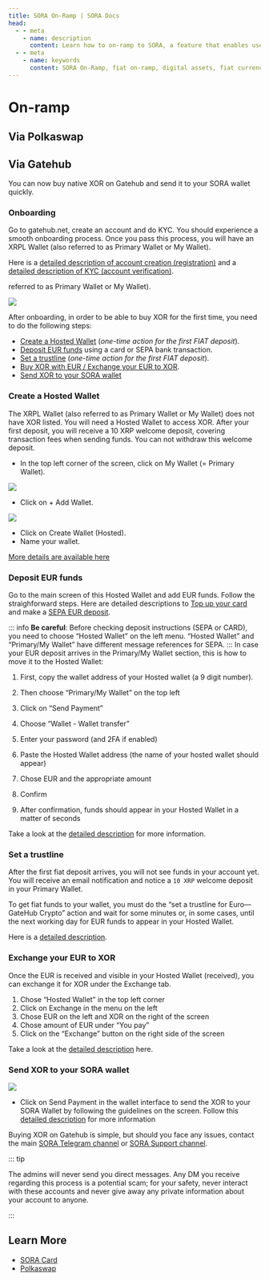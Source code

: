 ```yaml
---
title: SORA On-Ramp | SORA Docs
head:
  - - meta
    - name: description
      content: Learn how to on-ramp to SORA, a feature that enables users to easily convert fiat currencies into digital assets within the SORA ecosystem. Discover the supported fiat on-ramp options, the conversion process, and the benefits of using the SORA On-Ramp for seamless entry into the world of digital assets.
  - - meta
    - name: keywords
      content: SORA On-Ramp, fiat on-ramp, digital assets, fiat currency conversion, conversion process, seamless entry
---
```


# On-ramp

## Via Polkaswap

<!-- @include: /snippets/on-ramp-polkaswap.md -->

## Via Gatehub

You can now buy native XOR on Gatehub and send it to your SORA wallet quickly.

### Onboarding

Go to gatehub.net, create an account and do KYC. You should experience a smooth onboarding process. Once you pass this process, you will have an XRPL Wallet (also referred to as Primary Wallet or My Wallet).

Here is a [detailed description of account creation
(registration)](https://support.gatehub.net/hc/en-us/articles/360021318533-Register-a-GateHub-Account)
and a [detailed description of KYC (account verification)](https://support.gatehub.net/hc/en-us/articles/4580394613906-Video-verification-process-for-an-individual-account).

referred to as Primary Wallet or My Wallet).

![](/.gitbook/assets/on-ramp-wallet-overview.png)

After onboarding, in order to be able to buy XOR for the first time, you need to do the following steps:

- [Create a Hosted Wallet](#create-a-hosted-wallet) (_one-time action for the first FIAT deposit_).
- [Deposit EUR funds](#deposit-eur-funds) using a card or SEPA bank transaction.
- [Set a trustline](#set-a-trustline) (_one-time action for the first FIAT deposit_).
- [Buy XOR with EUR / Exchange your EUR to XOR](#exchange-your-eur-to-xor).
- [Send XOR to your SORA wallet](#send-xor-to-your-sora-wallet)

### Create a Hosted Wallet

The XRPL Wallet (also referred to as Primary Wallet or My Wallet) does not have XOR listed. You will need a Hosted Wallet to access XOR. After your first deposit, you will receive a 10 XRP welcome deposit, covering transaction fees when sending funds. You can not withdraw this welcome deposit.

- In the top left corner of the screen, click on My Wallet (= Primary Wallet).

![](/.gitbook/assets/on-ramp-my-wallet-head.png)

- Click on + Add Wallet.

![](/.gitbook/assets/on-ramp-add-wallet.png)

- Click on Create Wallet (Hosted).
- Name your wallet.

[More details are available
here](https://support.gatehub.net/hc/en-us/articles/360021171254-Create-and-delete-a-wallet)

### Deposit EUR funds

Go to the main screen of this Hosted Wallet and add EUR funds. Follow the straighforward steps.
Here are detailed descriptions to [Top up your
card](https://support.gatehub.net/hc/en-us/articles/13805209603474-Card-top-up-EUR)
and make a [SEPA EUR deposit](https://support.gatehub.net/hc/en-us/articles/13801036058258-EUR-deposit-SEPA).

::: info
**Be careful**: Before checking deposit instructions (SEPA or CARD), you
need to choose “Hosted Wallet” on the left menu. “Hosted Wallet” and
“Primary/My Wallet” have different message references for SEPA.
:::
In case your EUR deposit arrives in the Primary/My Wallet section,
this is how to move it to the Hosted Wallet:

1.  First, copy the wallet address of your Hosted wallet (a 9 digit
    number).

2.  Then choose “Primary/My Wallet” on the top left

3.  Click on “Send Payment”

4.  Choose “Wallet - Wallet transfer”

5.  Enter your password (and 2FA if enabled)

6.  Paste the Hosted Wallet address (the name of your hosted wallet
    should appear)

7.  Chose EUR and the appropriate amount

8.  Confirm

9.  After confirmation, funds should appear in your Hosted Wallet in a matter of seconds

Take a look at the [detailed
description](https://support.gatehub.net/hc/en-us/articles/360021425613-Send-cryptocurrencies-from-your-wallet)
for more information.

### Set a trustline

After the first fiat deposit arrives, you will not see funds in your
account yet. You will receive an email notification and notice a `10
XRP` welcome deposit in your Primary Wallet.

To get fiat funds to your wallet, you must do the “set a trustline for
Euro—GateHub Crypto” action and wait for some minutes or, in some
cases, until the next working day for EUR funds to appear in your
Hosted Wallet.

Here is a [detailed description](https://support.gatehub.net/hc/en-us/articles/360021430013-Set-and-disable-trust-lines).

### Exchange your EUR to XOR

Once the EUR is received and visible in your Hosted Wallet (received), you can exchange it for XOR under the Exchange tab.

1. Chose “Hosted Wallet” in the top left corner
2. Click on Exchange in the menu on the left
3. Chose EUR on the left and XOR on the right of the screen
4. Chose amount of EUR under “You pay”
5. Click on the “Exchange” button on the right side of the screen

Take a look at the [detailed
description](https://support.gatehub.net/hc/en-us/articles/360021425773-Exchange) here.

### Send XOR to your SORA wallet

![](/.gitbook/assets/on-ramp-send-xor-sora.png)

- Click on Send Payment in the wallet interface to send the XOR to
  your SORA Wallet by following the guidelines on the screen. Follow
  this [detailed description](https://support.gatehub.net/hc/en-us/articles/360021425613-Send-cryptocurrencies-from-your-wallet) for more information

Buying XOR on Gatehub is simple, but should you face any issues,
contact the main [SORA Telegram channel](https://t.me/sora_xor) or
[SORA Support channel](https://t.me/SORAhappiness).

::: tip

The admins will never send you direct messages. Any DM you receive regarding this process is a potential scam; for your safety, never interact with these accounts and never give away any private information about your account to anyone.

:::

## Learn More

- [SORA Card](/sora-card.md)
- [Polkaswap](/polkaswap.md)
